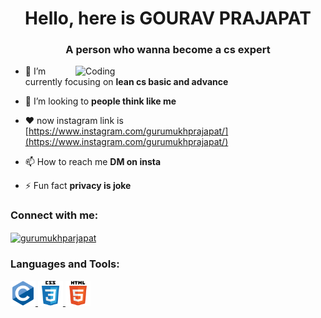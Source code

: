 <h1 align="center">Hello, here is GOURAV PRAJAPAT</h1>
<h3 align="center">A person who wanna become a cs expert</h3>
<img align="right" alt="Coding" width="400" src="https://www.google.com/url?sa=i&url=https%3A%2F%2Flabs.sogeti.com%2F6-cybersecurity-predictions-for-2020%2F&psig=AOvVaw3uEYSMrrV-0OPAUFpiibx3&ust=1675684770349000&source=images&cd=vfe&ved=0CA8QjRxqFwoTCPDngLmq_vwCFQAAAAAdAAAAABAY">

- 🔭 I’m currently focusing on **lean cs basic and advance**

- 👯 I’m looking to **people think like me**

- ❤️ now instagram link is [https://www.instagram.com/gurumukhprajapat/](https://www.instagram.com/gurumukhprajapat/)

- 📫 How to reach me **DM on insta**

- ⚡ Fun fact **privacy is joke**

<h3 align="left">Connect with me:</h3>
<p align="left">
<a href="https://instagram.com/gurumukhparjapat" target="blank"><img align="center" src="https://raw.githubusercontent.com/rahuldkjain/github-profile-readme-generator/master/src/images/icons/Social/instagram.svg" alt="gurumukhparjapat" height="30" width="40" /></a>
</p>

<h3 align="left">Languages and Tools:</h3>
<p align="left"> <a href="https://www.cprogramming.com/" target="_blank" rel="noreferrer"> <img src="https://raw.githubusercontent.com/devicons/devicon/master/icons/c/c-original.svg" alt="c" width="40" height="40"/> </a> <a href="https://www.w3schools.com/css/" target="_blank" rel="noreferrer"> <img src="https://raw.githubusercontent.com/devicons/devicon/master/icons/css3/css3-original-wordmark.svg" alt="css3" width="40" height="40"/> </a> <a href="https://www.w3.org/html/" target="_blank" rel="noreferrer"> <img src="https://raw.githubusercontent.com/devicons/devicon/master/icons/html5/html5-original-wordmark.svg" alt="html5" width="40" height="40"/> </a> </p>
